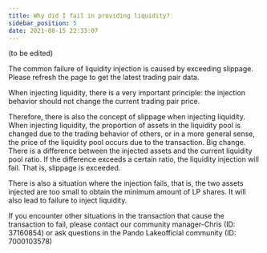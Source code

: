 ```yaml
---
title: Why did I fail in providing liquidity?
sidebar_position: 5
date: 2021-08-15 22:33:07
---
```


(to be edited)

The common failure of liquidity injection is caused by exceeding slippage. Please refresh the page to get the latest trading pair data.

When injecting liquidity, there is a very important principle: the injection behavior should not change the current trading pair price.

Therefore, there is also the concept of slippage when injecting liquidity. When injecting liquidity, the proportion of assets in the liquidity pool is changed due to the trading behavior of others, or in a more general sense, the price of the liquidity pool occurs due to the transaction. Big change. There is a difference between the injected assets and the current liquidity pool ratio. If the difference exceeds a certain ratio, the liquidity injection will fail. That is, slippage is exceeded.

There is also a situation where the injection fails, that is, the two assets injected are too small to obtain the minimum amount of LP shares. It will also lead to failure to inject liquidity.

If you encounter other situations in the transaction that cause the transaction to fail, please contact our community manager-Chris (ID: 37160854) or ask questions in the Pando Lakeofficial community (ID: 7000103578)
